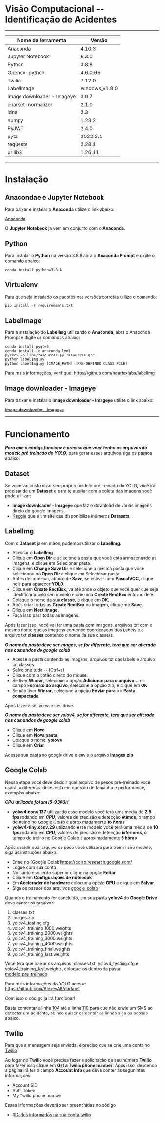 # Visão Computacional -- Identificação de Acidentes

****************************************************

| Nome da ferramenta  |  Versão  |
| ------------------  | -------- |
| Anaconda | 4.10.3 |
| Jupyter Notebook | 6.3.0 |
| Python | 3.8.8 |
| Opencv-python | 4.6.0.66 |
| Twilio | 7.12.0 |
| LabelImage | windows_v1.8.0 |
| Image downloader - Imageye | 3.0.7 |
| charset-normalizer | 2.1.0 |
| idna | 3.3 |
| numpy | 1.23.2 |
| PyJWT | 2.4.0 |
| pytz | 2022.2.1 |
| requests | 2.28.1 |
| urllib3 | 1.26.11 |


****************************************************

# Instalação

## Anacondae e Jupyter Notebook

Para baixar e instalar o __Anaconda__ utilize o link abaixo:

[Anaconda](https://www.anaconda.com/)

O __Jupyter Notebook__ ja vem em conjunto com o __Anaconda__.

## Python

Para instalar o __Python__ na versão 3.8.8 abra o __Anaconda Prompt__ e digite o comando abaixo:

```
conda install python=3.8.8
```

## Virtualenv

Para que seja instalado os pacotes nas versões corretas utilize o comando:

```
pip install -r requirements.txt
```

## LabelImage

Para a instalação do __LabelImg__ utilizando o __Anaconda__, abra o Anaconda Prompt e digite os comandos abaixo:

```
conda install pyqt=5
conda install -c anaconda lxml
pyrcc5 -o libs/resources.py resources.qrc
python labelImg.py
python labelImg.py [IMAGE_PATH] [PRE-DEFINED CLASS FILE]
```

Para mais informações, verifique: https://github.com/heartexlabs/labelImg

## Image downloader - Imageye

Para baixar e instalar o __Image downloader - Imageye__ utilize o link abaixo:

[Image downloader - Imageye](https://chrome.google.com/webstore/detail/image-downloader-imageye/agionbommeaifngbhincahgmoflcikhm)

****************************************************

# Funcionamento

***Para que o código funcione é preciso que você tenha os arquivos do modelo pré treinado do YOLO***, para gerar esses arquivos siga os passos abaixo:

## Dataset

Se você vai customizar seu próprio modelo pré treinado do YOLO, você irá precisar de um __Dataset__ e para te auxiliar com a coleta das imagens você pode utilizar:

- __Image downloader - Imageye__ que faz o download de várias imagens direto do google imagens.
- [Kaggle](https://www.kaggle.com/datasets) que é um site que disponibiliza inúmeros __Datasets__.

## LabelImg

Com o __Dataset__ ja em mãos, podemos utilizar o __LabelImg__.

- Acessar o __LabelImg__
- Clique em __Open Dir__ e selecione a pasta que você esta armazenando as imagens, e clique em Selecionar pasta.
- Clique em __Change Save Dir__ e selecione a mesma pasta que você selecionou no __Open Dir__ e clique em Selecionar pasta.
- Antes de começar, abaixo de __Save__, se estiver com __PascalVOC__, clique nele para aparecer __YOLO__.
- Clique em __Create RectBox__, va até onde o objeto que você quer que seja identificado pelo seu modelo e crie uma __Create RectBox__ entorno dele.
- Coloque o nome da sua __classe__, e clique em __OK__.
- Após criar todas as __Create RectBox__ na imagem, clique me __Save__.
- Clique em __Next Image__.
- Faça isso para todas as imagens.

Após fazer isso, você vai ter uma pasta com imagens, arquivos txt com o mesmo nome que as imagens contendo coordenadas dos Labels e o arquivo txt __classes__ contendo o nome da sua classe/s.

***O nome da pasta deve ser images, se for diferente, tera que ser alterado nos comandos do google colab***

- Acesse a pasta contendo as imagens, arquivos txt das labels e arquivo txt classes.
- Selecione tudo -- (Ctrl+a)
- Clique com o botão direito do mouse.
- Se tiver __Winrar__, selecione a opção __Adicionar para o arquivo...__ no campo __Formato do arquivo__, selecione a opção zip, e clique em __OK__
- Se não tiver __Winrar__, selecione a opção __Enviar para__ >> __Pasta compactada__

Após fazer isso, acesse seu drive.

***O nome da pasta deve ser yolov4, se for diferente, tera que ser alterado nos comandos do google colab***

- Clique em __Novo__
- Clique em __Nova pasta__
- Coloque o nome: __yolov4__
- Clique em __Criar__

Acesse sua pasta no google drive e envie o arquivo __images.zip__

## Google Colab

Nessa etapa você deve decidir qual arquivo de pesos pré-treinado você usará, a diferença deles está em questão de tamanho e performance, exemplos abaixo:

***CPU utilizado foi um i5-9300H***

- __yolov4.conv.137__ utilizando esse modelo você terá uma média de __2.5 fps__ rodando em ***CPU***, valores de precisão e detecção __ótimos__, o tempo de treino no Google Colab é aproximadamente __16 horas__
- __yolov4-tiny.conv.29__ utilizando esse modelo você terá uma média de __10 fps__ rodando em ***CPU***, valores de precisão e detecção __inferiores__, o tempo de treino no Google Colab é aproximadamente __5 horas__

Após decidir qual arquivo de peso você utilizará para treinar seu modelo, siga as instruções abaixo:

- Entre no [Google Colab]https://colab.research.google.com/
- Logue com sua conta
- No canto esquerdo superior clique na opção __Editar__
- Clique em __Configurações de notebook__
- Em __Acelerador de hardware__ coloque a opção __GPU__ e clique em __Salvar__
- Siga os passos dos arquivos [google_colab](https://github.com/GiovanniAndrettaCarbonero/Identificacao_de_Acidentes/tree/main/google_colab)

Quando o treinamento for concluído, em sua pasta __yolov4__ do __Google Drive__ deve conter os arquivos:

1. classes.txt
2. images.zip
3. yolov4_testing.cfg
4. yolov4_training_1000.weights
5. yolov4_training_2000.weights
6. yolov4_training_3000.weights
7. yolov4_training_4000.weights
8. yolov4_training_final.weights
9. yolov4_training_last.weights

Você tera que baixar os arquivos: classes.txt, yolov4_testing.cfg e yolov4_training_last.weights, coloque-os dentro da pasta [modelo_pre_treinado](https://github.com/GiovanniAndrettaCarbonero/Identificacao_de_Acidentes/tree/main/modelo_pre_treinado)

Para mais informações do YOLO acesse https://github.com/AlexeyAB/darknet


Com isso o código ja irá funcionar!

Basta comentar a linha [104](https://github.com/GiovanniAndrettaCarbonero/Identificacao_de_Acidentes/blob/e10a38ac8393966ad6138853f6c1a4a673c0fdb2/yolov4/main.py#L104) até a linha [110](https://github.com/GiovanniAndrettaCarbonero/Identificacao_de_Acidentes/blob/e10a38ac8393966ad6138853f6c1a4a673c0fdb2/yolov4/main.py#L110) para que não envie um SMS ao detectar um acidente, se não quiser comentar as linhas siga os passos abaixo.

## Twilio

Para que a mensagem seja enviada, é preciso que se crie uma conta no [Twilio](https://www.twilio.com/)

Ao logar no __Twilio__ você precisa fazer a solicitação de seu número __Twilio__ para fazer isso clique em __Get a Twilio phone number__.
Após isso, descendo a página irá ter o campo __Account Info__ que deve conter as segunintes informações:

- Account SID
- Auth Token
- My Twilio phone number

Essas informações deverão ser preenchidas no código

- [#Dados informados na sua conta twilio](https://github.com/GiovanniAndrettaCarbonero/Identificacao_de_Acidentes/blob/125b3934a42dd1577e324ab48c8f29cb229e83b5/yolov4/main.py#L34)
